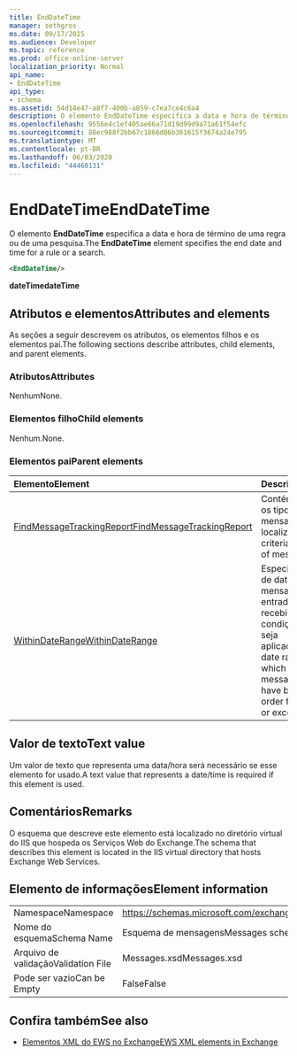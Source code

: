 ```yaml
---
title: EndDateTime
manager: sethgros
ms.date: 09/17/2015
ms.audience: Developer
ms.topic: reference
ms.prod: office-online-server
localization_priority: Normal
api_name:
- EndDateTime
api_type:
- schema
ms.assetid: 54d14e47-a8f7-400b-a859-c7ea7ce4c6a4
description: O elemento EndDateTime especifica a data e hora de término de uma regra ou de uma pesquisa.
ms.openlocfilehash: 9556e4c1ef405ae66a71d19d99d9a71a61f54efc
ms.sourcegitcommit: 88ec988f2bb67c1866d06b361615f3674a24e795
ms.translationtype: MT
ms.contentlocale: pt-BR
ms.lasthandoff: 06/03/2020
ms.locfileid: "44460131"
---
```

# <a name="enddatetime"></a><span data-ttu-id="2ad7b-103">EndDateTime</span><span class="sxs-lookup"><span data-stu-id="2ad7b-103">EndDateTime</span></span>

<span data-ttu-id="2ad7b-104">O elemento **EndDateTime** especifica a data e hora de término de uma regra ou de uma pesquisa.</span><span class="sxs-lookup"><span data-stu-id="2ad7b-104">The **EndDateTime** element specifies the end date and time for a rule or a search.</span></span> 
  
```XML
<EndDateTime/>
```

 <span data-ttu-id="2ad7b-105">**dateTime**</span><span class="sxs-lookup"><span data-stu-id="2ad7b-105">**dateTime**</span></span>
## <a name="attributes-and-elements"></a><span data-ttu-id="2ad7b-106">Atributos e elementos</span><span class="sxs-lookup"><span data-stu-id="2ad7b-106">Attributes and elements</span></span>

<span data-ttu-id="2ad7b-107">As seções a seguir descrevem os atributos, os elementos filhos e os elementos pai.</span><span class="sxs-lookup"><span data-stu-id="2ad7b-107">The following sections describe attributes, child elements, and parent elements.</span></span>
  
### <a name="attributes"></a><span data-ttu-id="2ad7b-108">Atributos</span><span class="sxs-lookup"><span data-stu-id="2ad7b-108">Attributes</span></span>

<span data-ttu-id="2ad7b-109">Nenhum</span><span class="sxs-lookup"><span data-stu-id="2ad7b-109">None.</span></span>
  
### <a name="child-elements"></a><span data-ttu-id="2ad7b-110">Elementos filho</span><span class="sxs-lookup"><span data-stu-id="2ad7b-110">Child elements</span></span>

<span data-ttu-id="2ad7b-111">Nenhum.</span><span class="sxs-lookup"><span data-stu-id="2ad7b-111">None.</span></span>
  
### <a name="parent-elements"></a><span data-ttu-id="2ad7b-112">Elementos pai</span><span class="sxs-lookup"><span data-stu-id="2ad7b-112">Parent elements</span></span>

|<span data-ttu-id="2ad7b-113">**Elemento**</span><span class="sxs-lookup"><span data-stu-id="2ad7b-113">**Element**</span></span>|<span data-ttu-id="2ad7b-114">**Descrição**</span><span class="sxs-lookup"><span data-stu-id="2ad7b-114">**Description**</span></span>|
|:-----|:-----|
|[<span data-ttu-id="2ad7b-115">FindMessageTrackingReport</span><span class="sxs-lookup"><span data-stu-id="2ad7b-115">FindMessageTrackingReport</span></span>](findmessagetrackingreport.md) <br/> |<span data-ttu-id="2ad7b-116">Contém critérios para os tipos de mensagens a serem localizados.</span><span class="sxs-lookup"><span data-stu-id="2ad7b-116">Contains criteria for the types of messages to find.</span></span>  <br/> |
|[<span data-ttu-id="2ad7b-117">WithinDateRange</span><span class="sxs-lookup"><span data-stu-id="2ad7b-117">WithinDateRange</span></span>](withindaterange.md) <br/> |<span data-ttu-id="2ad7b-118">Especifica o intervalo de datas no qual as mensagens de entrada precisam ser recebidas para que a condição ou exceção seja aplicada.</span><span class="sxs-lookup"><span data-stu-id="2ad7b-118">Specifies the date range within which incoming messages have to have been received in order for the condition or exception to apply.</span></span>  <br/> |
   
## <a name="text-value"></a><span data-ttu-id="2ad7b-119">Valor de texto</span><span class="sxs-lookup"><span data-stu-id="2ad7b-119">Text value</span></span>

<span data-ttu-id="2ad7b-120">Um valor de texto que representa uma data/hora será necessário se esse elemento for usado.</span><span class="sxs-lookup"><span data-stu-id="2ad7b-120">A text value that represents a date/time is required if this element is used.</span></span>
  
## <a name="remarks"></a><span data-ttu-id="2ad7b-121">Comentários</span><span class="sxs-lookup"><span data-stu-id="2ad7b-121">Remarks</span></span>

<span data-ttu-id="2ad7b-122">O esquema que descreve este elemento está localizado no diretório virtual do IIS que hospeda os Serviços Web do Exchange.</span><span class="sxs-lookup"><span data-stu-id="2ad7b-122">The schema that describes this element is located in the IIS virtual directory that hosts Exchange Web Services.</span></span>
  
## <a name="element-information"></a><span data-ttu-id="2ad7b-123">Elemento de informações</span><span class="sxs-lookup"><span data-stu-id="2ad7b-123">Element information</span></span>

|||
|:-----|:-----|
|<span data-ttu-id="2ad7b-124">Namespace</span><span class="sxs-lookup"><span data-stu-id="2ad7b-124">Namespace</span></span>  <br/> |https://schemas.microsoft.com/exchange/services/2006/messages  <br/> |
|<span data-ttu-id="2ad7b-125">Nome do esquema</span><span class="sxs-lookup"><span data-stu-id="2ad7b-125">Schema Name</span></span>  <br/> |<span data-ttu-id="2ad7b-126">Esquema de mensagens</span><span class="sxs-lookup"><span data-stu-id="2ad7b-126">Messages schema</span></span>  <br/> |
|<span data-ttu-id="2ad7b-127">Arquivo de validação</span><span class="sxs-lookup"><span data-stu-id="2ad7b-127">Validation File</span></span>  <br/> |<span data-ttu-id="2ad7b-128">Messages.xsd</span><span class="sxs-lookup"><span data-stu-id="2ad7b-128">Messages.xsd</span></span>  <br/> |
|<span data-ttu-id="2ad7b-129">Pode ser vazio</span><span class="sxs-lookup"><span data-stu-id="2ad7b-129">Can be Empty</span></span>  <br/> |<span data-ttu-id="2ad7b-130">False</span><span class="sxs-lookup"><span data-stu-id="2ad7b-130">False</span></span>  <br/> |
   
## <a name="see-also"></a><span data-ttu-id="2ad7b-131">Confira também</span><span class="sxs-lookup"><span data-stu-id="2ad7b-131">See also</span></span>



- [<span data-ttu-id="2ad7b-132">Elementos XML do EWS no Exchange</span><span class="sxs-lookup"><span data-stu-id="2ad7b-132">EWS XML elements in Exchange</span></span>](ews-xml-elements-in-exchange.md)

